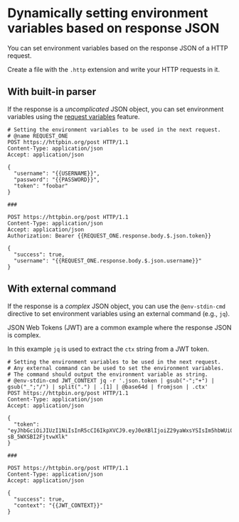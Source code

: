 # Dynamically setting environment variables based on response JSON

You can set environment variables based on the response JSON of a HTTP request.

Create a file with the `.http` extension and write your HTTP requests in it.

## With built-in parser

If the response is a *uncomplicated* JSON object,
you can set environment variables using
the [request variables](request-variables) feature.

```http title="with-builtin-parser.http"
# Setting the environment variables to be used in the next request.
# @name REQUEST_ONE
POST https://httpbin.org/post HTTP/1.1
Content-Type: application/json
Accept: application/json

{
  "username": "{{USERNAME}}",
  "password": "{{PASSWORD}}",
  "token": "foobar"
}

###

POST https://httpbin.org/post HTTP/1.1
Content-Type: application/json
Accept: application/json
Authorization: Bearer {{REQUEST_ONE.response.body.$.json.token}}

{
  "success": true,
  "username": "{{REQUEST_ONE.response.body.$.json.username}}"
}
```

## With external command

If the response is a *complex* JSON object,
you can use the `@env-stdin-cmd` directive to
set environment variables using an external command (e.g., `jq`).

JSON Web Tokens (JWT) are a common example where the response JSON is complex.

In this example `jq` is used to extract the `ctx` string from a JWT token.

```http title="with-external-jq.http"
# Setting the environment variables to be used in the next request.
# Any external command can be used to set the environment variables.
# The command should output the environment variable as string.
# @env-stdin-cmd JWT_CONTEXT jq -r '.json.token | gsub("-";"+") | gsub("_";"/") | split(".") | .[1] | @base64d | fromjson | .ctx'
POST https://httpbin.org/post HTTP/1.1
Content-Type: application/json
Accept: application/json

{
  "token": "eyJhbGciOiJIUzI1NiIsInR5cCI6IkpXVCJ9.eyJ0eXBlIjoiZ29yaWxsYSIsIm5hbWUiOiJHb3JpbGxhIE1vZSIsImN0eCI6IlNvbWUgY29udGV4dCIsIndlYnNpdGUiOiJodHRwczovL2dvcmlsbGEubW9lIn0.YmEG9bOo1o9opeWnCsfW621A-sB_5WXSBI2FjtvwXlk"
}

###

POST https://httpbin.org/post HTTP/1.1
Content-Type: application/json
Accept: application/json

{
  "success": true,
  "context": "{{JWT_CONTEXT}}"
}
```

